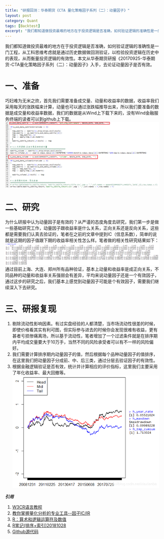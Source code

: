 ```yaml
---
title: "研报回测：华泰期货《CTA 量化策略因子系列（二）：动量因子》"
layout: post
category: Quant
tags: [Backtest]
excerpt: "我们都知道做投资最难的地方在于投资逻辑是否准确，如何验证逻辑的准确性是一门工程，从工科思维考虑就是通过历史数据做回测验证，以检验投资逻辑在历史中的表现，从而衡量投资逻辑的有效性。本文从华泰期货研报《20170925-华泰期货-CTA量化策略因子系列（二）：动量因子》入手，去论证动量因子是否有效。"
---
```


我们都知道做投资最难的地方在于投资逻辑是否准确，如何验证逻辑的准确性是一门工程，从工科思维考虑就是通过历史数据做回测验证，以检验投资逻辑在历史中的表现，从而衡量投资逻辑的有效性。本文从华泰期货研报《20170925-华泰期货-CTA量化策略因子系列（二）：动量因子》入手，去论证动量因子是否有效。
# 一、准备
巧妇难为无米之炊，首先我们需要准备成交量、动量和收益率的数据，收益率我们采用每天的涨跌幅来计算，动量也可以通过涨跌幅推导出来，所以我们要准备的数据是成交量和收益率数据，我们的数据是从Wind上下载下来的，没有Wind金融服务终端的读者可以到github上下载。
![提取Wind数据](/assets/img/posts/201802/20180201.png)
# 二、研究
为什么研报中认为动量因子是有效的？从严谨的态度角度去研究，我们第一步是做一些基础研究工作，动量因子跟收益率是什么关系，正向关系还是反向关系，这些都是需要我们认真去验证的，笔者在之前的文章中提到IC（信息系数），简单的说就是这期的因子值跟下期的收益率相关性怎么样。笔者做的相关性研究结果如下：
![因子与收益率相关系数](/assets/img/posts/201802/20180202.png)
通过目前上海、大连、郑州所有品种验证，基本上动量和收益率是成正向关系，不同品种的动量和收益率关系强弱会有差异，平均来说动量因子还是一个有效因子，通过这步的研究之后，我们基本上感觉到动量因子可能是个有效因子，需要我们继续深入下去研究。
# 三、研报复现
1. 剔除流动性影响因素。有过实盘经验的人都清楚，当市场流动性很差的时候，即使价格看其实有利可图，但实际参与进去的时候你会发现很难有收益，更有甚者亏损惨痛离场，所以基于流动性，笔者增加了一个过滤条件就是在排序期内平均成交量要大于10万手，当然不同的风险承受者可以有不一样的风险偏好。
2. 我们需要计算排序期内动量因子的值，然后根据每个品种动量因子的值排序，在这里我们把动量因子分成前、中、后三类，通过分层去验证因子的有效性。
3. 根据金融逻辑验证是否有效，统计并计算相应的评价指标，这里我们主要采用了年化收益率、最大回撤等。
![回测曲线](/assets/img/posts/201802/20180203.png)

***引用***
1. [W3CR语言教程](https://www.w3cschool.cn/r/r_operators.html)
2. [教你掌握量化分析的专业工具--因子IC/IR](https://xueqiu.com/1652627245/108835836)
3. [R：算术和逻辑运算符及数值](https://blog.csdn.net/thoixy/article/details/40429373)
4. [R笔记(排序+索引)20181028](https://blog.csdn.net/dogyii/article/details/83477264)
5.  [Github源代码](https://github.com/xianba/Jesus/tree/master/Finance/ResearchReport)
